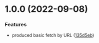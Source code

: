 # 1.0.0 (2022-09-08)

### Features

- produced basic fetch by URL ([135d5eb](https://github.com/r17x/fetch.macro/commit/135d5ebe08d344184e7f9efa59bcca5f866fdf91))
